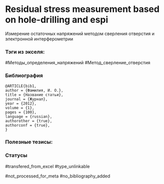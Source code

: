 # Residual stress measurement based on hole-drilling and espi

Измерение остаточных напряжений методом сверления отверстия и электронной интерферометрии

### Тэги из экселя:
#Методы_определения_напряжений 
#Метод_сверление_отверстия

### Библиография
```
@ARTICLE{bib1,
author = {Фамилия, И. О.},
title = {Название статьи},
journal = {Журнал},
year = {2012},
volume = {1},
pages = {100},
language = {russian},
authorother = {true},
authorconf = {true},
}
```

### Полезные тезисы:

### Статусы
#transfered_from_excel 
#type_unlinkable 

#not_processed_for_meta
#no_bibliography_added